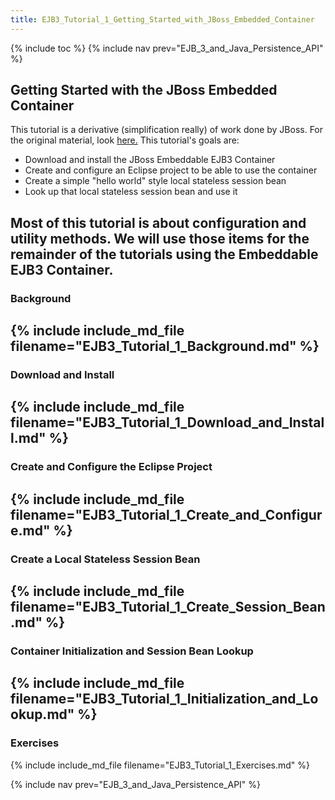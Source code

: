 ```yaml
---
title: EJB3_Tutorial_1_Getting_Started_with_JBoss_Embedded_Container
---
```

{% include toc %}
{% include nav prev="EJB_3_and_Java_Persistence_API" %}

## Getting Started with the JBoss Embedded Container

This tutorial is a derivative (simplification really) of work done by JBoss. For the original material, look [here.](http://docs.jboss.org/ejb3/embedded/embedded.html) This tutorial's goals are:
* Download and install the JBoss Embeddable EJB3 Container
* Create and configure an Eclipse project to be able to use the container
* Create a simple "hello world" style local stateless session bean
* Look up that local stateless session bean and use it

Most of this tutorial is about configuration and utility methods. We will use those items for the remainder of the tutorials using the Embeddable EJB3 Container.
----
### Background
{% include include_md_file filename="EJB3_Tutorial_1_Background.md" %}
----
### Download and Install
{% include include_md_file filename="EJB3_Tutorial_1_Download_and_Install.md" %}
----
### Create and Configure the Eclipse Project
{% include include_md_file filename="EJB3_Tutorial_1_Create_and_Configure.md" %}
----
### Create a Local Stateless Session Bean
{% include include_md_file filename="EJB3_Tutorial_1_Create_Session_Bean.md" %}
----
### Container Initialization and Session Bean Lookup
{% include include_md_file filename="EJB3_Tutorial_1_Initialization_and_Lookup.md" %}
----
### Exercises
{% include include_md_file filename="EJB3_Tutorial_1_Exercises.md" %}

{% include nav prev="EJB_3_and_Java_Persistence_API" %}
